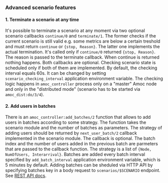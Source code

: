 ### Advanced scenario features

#### 1. Terminate a scenario at any time

It's possible to terminate a scenario at any moment via two
optional scenario callbacks `continue/0` and `terminate/1`. The former
checks if the current scenario is still valid e.g. some metrics are
below a certain treshold and must return `continue` or `{stop, Reason}`.
The latter one implements the actual termination. It's called only
if `continue/0` returned `{stop, Reason}`. The reason is passed to
the terminate callback. When continue is returned nothing happens.
Both callbacks are optional. Checking scenario state is scheduled
only if both of them are implemented. By default, the checking interval
equals 60s. It can be changed by setting `scenario_checking_interval`
application environment variable.
The checking logic happens in `amoc_controller` process only on a
"master" Amoc node and only in the "distributed mode" (scenario has
to be started via `amoc_dist:do/3/4`).

#### 2. Add users in batches

There is an `amoc_controller:add_batches/2` function that allows to add
users in batches according to some strategy. The function takes the
scenario module and the number of batches as parameters.
The strategy of adding users should be returned by `next_user_batch/2`
callback implemented in the scenario module. The callback is optional.
The batch index and the number of users added in the previous batch are
parmeters that are passed to the callback function. The strategy is a
list of `{Node, NumOfUsers, Interarrival}`.
Batches are added every batch interval specified by `add_batch_interval`
application environment variable, which is 5 minutes by default.
Adding batches can be sheduled via HTTP API by specifying batches key
in a body request to `scenarios/$SCENARIO` endpoint.
See [REST API docs](./REST_API_DOCS.md#start-scenario).
